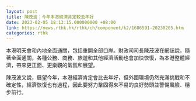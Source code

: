 ```yaml
---
layout: post
title: 陳茂波︰今年本港經濟肯定較去年好
date: 2023-02-05 18:13:15.000000000 +08:00
link: https://news.rthk.hk/rthk/ch/component/k2/1686591-20230205.htm
categories: rthk
---
```


本港明天會和內地全面通關，包括重開全部口岸。財政司司長陳茂波在網誌說，隨著全面通關，各種公務、商務、旅遊和其他經濟活動也會加快恢復，為本港整體經濟，帶來更正面、更樂觀的氣氛和展望。

陳茂波又說，展望今年，本港經濟肯定會比去年好，但外圍環境仍然充滿挑戰和不確定性，經濟恢復也有過程，因此要努力鞏固得來不易的良好勢頭並警惕風險、穩步前行。

